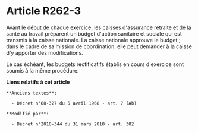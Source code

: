 # Article R262-3

Avant le début de chaque exercice, les caisses d'assurance retraite et de la santé au travail préparent un budget d'action
sanitaire et sociale qui est transmis à la caisse nationale. La caisse nationale approuve le budget ; dans le cadre de sa
mission de coordination, elle peut demander à la caisse d'y apporter des modifications. 

Le cas échéant, les budgets rectificatifs établis en cours d'exercice sont soumis à la même procédure.

**Liens relatifs à cet article**

	**Anciens textes**:

	  - Décret n°68-327 du 5 avril 1968 - art. 7 (Ab)

	**Modifié par**:

	  - Décret n°2010-344 du 31 mars 2010 - art. 302
